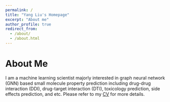 ```yaml
---
permalink: /
title: "Yang Liu's Homepage"
excerpt: "About me"
author_profile: true
redirect_from: 
  - /about/
  - /about.html
---
```



About Me
======
I am a machine learning scientist majorly interested in graph neural network (GNN) based small molecule property prediction including drug-drug interaction (DDI), drug-target interaction (DTI), toxicology prediction, side effects prediction, and etc. Please refer to my [CV](/cv/) for more details.